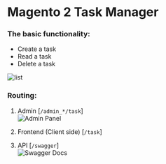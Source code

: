 # Magento 2 Task Manager

### The basic functionality:
* Create a task
* Read a task
* Delete a task

![list](http://dl4.joxi.net/drive/2019/09/22/0022/1240/1463512/12/0183070f06.jpg)


### Routing:
1. Admin [`/admin_*/task`]   
![Admin Panel](http://dl3.joxi.net/drive/2019/09/22/0022/1240/1463512/12/e3d0355e19.jpg)

1. Frontend (Client side) [`/task`]  

1. API [`/swagger`]  
![Swagger Docs](http://dl3.joxi.net/drive/2019/09/22/0022/1240/1463512/12/c0def91484.jpg)